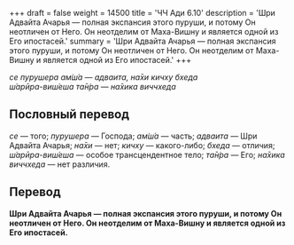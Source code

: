 +++
draft = false
weight = 14500
title = 'ЧЧ Ади 6.10'
description = 'Шри Адвайта Ачарья — полная экспансия этого пуруши, и потому Он неотличен от Него. Он неотделим от Маха-Вишну и является одной из Его ипостасей.'
summary = 'Шри Адвайта Ачарья — полная экспансия этого пуруши, и потому Он неотличен от Него. Он неотделим от Маха-Вишну и является одной из Его ипостасей.'
+++

_се пурушера ам̇ш́а — адваита, на̄хи кичху бхеда  
ш́арӣра-виш́еша та̄н̇ра — на̄хика виччхеда_

## Пословный перевод

_се_ — того; _пурушера_ — Господа; _ам̇ш́а_ — часть; _адваита_ — Шри Адвайта Ачарья; _на̄хи_ — нет; _кичху_ — какого-либо; _бхеда_ — отличия; _ш́арӣра_\-_виш́еша_ — особое трансцендентное тело; _та̄н̇ра_ — Его; _на̄хика_ _виччхеда_ — нет различия.

## Перевод

**Шри Адвайта Ачарья — полная экспансия этого пуруши, и потому Он неотличен от Него. Он неотделим от Маха-Вишну и является одной из Его ипостасей.**
